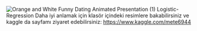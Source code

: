 ![Orange and White Funny Dating Animated Presentation (1)](https://user-images.githubusercontent.com/64548477/90936054-284c0580-e40d-11ea-9a4b-ae0885a72896.gif)
Logistic-Regression
Daha iyi anlamak için klasör içindeki resimlere bakabilirsiniz ve kaggle da sayfamı ziyaret edebilirsiniz:
https://www.kaggle.com/mete6944
